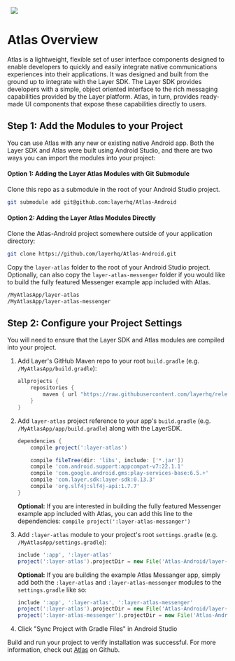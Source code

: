 &nbsp;
![](atlas-android-header.png)
# Atlas Overview
Atlas is a lightweight, flexible set of user interface components designed to enable developers to quickly and easily integrate native communications experiences into their applications. It was designed and built from the ground up to integrate with the Layer SDK. The Layer SDK provides developers with a simple, object oriented interface to the rich messaging capabilities provided by the Layer platform. Atlas, in turn, provides ready-made UI components that expose these capabilities directly to users.

## Step 1: Add the Modules to your Project

You can use Atlas with any new or existing native Android app. Both the Layer SDK and Atlas were built using Android Studio, and there are two ways you can import the modules into your project:

#### Option 1: Adding the Layer Atlas Modules with Git Submodule

Clone this repo as a submodule in the root of your Android Studio project.

``` sh
git submodule add git@github.com:layerhq/Atlas-Android
```

#### Option 2: Adding the Layer Atlas Modules Directly

Clone the Atlas-Android project somewhere outside of your application directory:

``` sh
git clone https://github.com/layerhq/Atlas-Android.git
```

Copy the `layer-atlas` folder to the root of your Android Studio project. Optionally, can also copy the `layer-atlas-messenger` folder if you would like to build the fully featured Messenger example app included with Atlas.

``` sh
/MyAtlasApp/layer-atlas
/MyAtlasApp/layer-atlas-messenger
```

## Step 2: Configure your Project Settings

You will need to ensure that the Layer SDK and Atlas modules are compiled into your project.

1. Add Layer's GitHub Maven repo to your root `build.gradle` (e.g. `/MyAtlasApp/build.gradle`):

    ``` groovy
    allprojects {
        repositories {
            maven { url "https://raw.githubusercontent.com/layerhq/releases-android/master/releases/" }
        }
    }
    ```

2. Add `layer-atlas` project reference to your app's `build.gradle` (e.g. `/MyAtlasApp/app/build.gradle`) along with the LayerSDK.

    ``` groovy
    dependencies {
        compile project(':layer-atlas')

        compile fileTree(dir: 'libs', include: ['*.jar'])
        compile 'com.android.support:appcompat-v7:22.1.1'
        compile 'com.google.android.gms:play-services-base:6.5.+'
        compile 'com.layer.sdk:layer-sdk:0.13.3'
        compile 'org.slf4j:slf4j-api:1.7.7'
    }
    ```
    **Optional:** If you are interested in building the fully featured Messenger example app included with Atlas, you can add this line to the dependencies: `compile project(':layer-atlas-messanger')`

4. Add `:layer-atlas` module to your project's root `settings.gradle` (e.g. `/MyAtlasApp/settings.gradle`):

    ``` groovy
    include ':app', ':layer-atlas'
    project(':layer-atlas').projectDir = new File('Atlas-Android/layer-atlas')
    ```

     **Optional:** If you are building the example Atlas Messanger app, simply add both the `:layer-atlas` and `:layer-atlas-messenger` modules to the `settings.gradle` like so:

    ``` groovy
    include ':app', ':layer-atlas', ':layer-atlas-messenger'
    project(':layer-atlas').projectDir = new File('Atlas-Android/layer-atlas')
    project(':layer-atlas-messenger').projectDir = new File('Atlas-Android/layer-atlas-messenger')
    ```

5. Click "Sync Project with Gradle Files" in Android Studio

Build and run your project to verify installation was successful.
For more information, check out [Atlas](https://github.com/layerhq/Atlas-Android) on Github.
